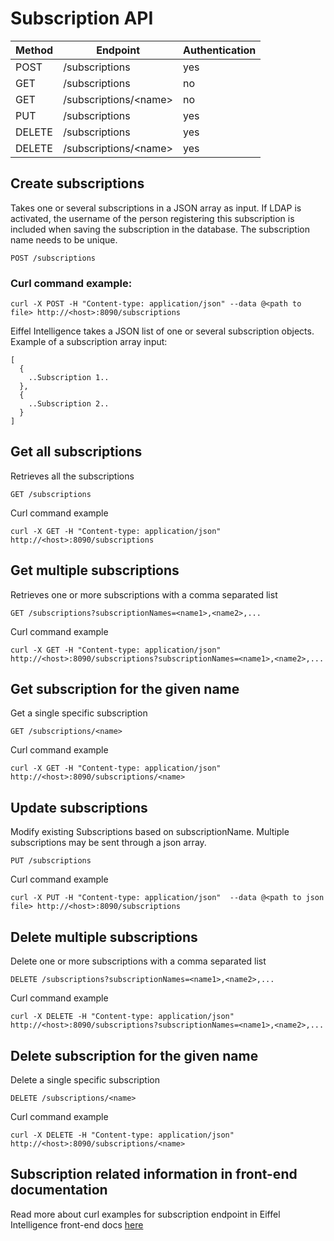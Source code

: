 # Subscription API

|Method|Endpoint                                |Authentication|
|------|----------------------------------------|--------------|
|POST  |/subscriptions                          |yes           |
|GET   |/subscriptions                          |no            |
|GET   |/subscriptions/\<name\>                 |no            |
|PUT   |/subscriptions                          |yes           |
|DELETE|/subscriptions                          |yes           |
|DELETE|/subscriptions/\<name\>                 |yes           |

## Create subscriptions

Takes one or several subscriptions in a JSON array as input. If LDAP is 
activated, the username of the person registering this subscription is 
included when saving the subscription in the database. The subscription 
name needs to be unique. 

    POST /subscriptions

### Curl command example:

    curl -X POST -H "Content-type: application/json" --data @<path to file> http://<host>:8090/subscriptions

Eiffel Intelligence takes a JSON list of one or several subscription objects. 
Example of a subscription array input:

    [
      {
        ..Subscription 1..
      },
      {
        ..Subscription 2..
      }
    ]



## Get all subscriptions

Retrieves all the subscriptions

    GET /subscriptions

Curl command example

    curl -X GET -H "Content-type: application/json"  http://<host>:8090/subscriptions

## Get multiple subscriptions

Retrieves one or more subscriptions with a comma separated list

    GET /subscriptions?subscriptionNames=<name1>,<name2>,...

Curl command example

    curl -X GET -H "Content-type: application/json"  http://<host>:8090/subscriptions?subscriptionNames=<name1>,<name2>,...

## Get subscription for the given name

Get a single specific subscription

    GET /subscriptions/<name>

Curl command example

    curl -X GET -H "Content-type: application/json"  http://<host>:8090/subscriptions/<name>

## Update subscriptions

Modify existing Subscriptions based on subscriptionName. Multiple subscriptions
may be sent through a json array.

    PUT /subscriptions

Curl command example

    curl -X PUT -H "Content-type: application/json"  --data @<path to json file> http://<host>:8090/subscriptions

## Delete multiple subscriptions

Delete one or more subscriptions with a comma separated list

    DELETE /subscriptions?subscriptionNames=<name1>,<name2>,...

Curl command example

    curl -X DELETE -H "Content-type: application/json"  http://<host>:8090/subscriptions?subscriptionNames=<name1>,<name2>,...


## Delete subscription for the given name

Delete a single specific subscription

    DELETE /subscriptions/<name>

Curl command example

    curl -X DELETE -H "Content-type: application/json"  http://<host>:8090/subscriptions/<name>
    
   
 ## Subscription related information in front-end documentation
 
Read more about curl examples for subscription endpoint in Eiffel Intelligence front-end docs [here](https://github.com/eiffel-community/eiffel-intelligence-frontend/blob/master/wiki/markdown/curl-examples.md#subscriptions)
 
